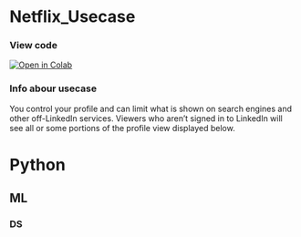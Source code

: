 # Netflix_Usecase

### View code 
[![Open in Colab](https://colab.research.google.com/img/colab_favicon.ico)](https://colab.research.google.com/drive/15uiPwZOXEriYCqjk_p4SxdCO8N3UN_Vb?usp=sharing)


### Info abour usecase
You control your profile and can limit what is shown on search engines and other off-LinkedIn services. Viewers who aren’t signed in to LinkedIn will see all or some portions of the profile view displayed below.


# Python
## ML
### DS




